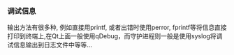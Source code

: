 
### 调试信息

输出方法有很多种,  例如直接用printf,  或者出错时使用perror, fprintf等将信息直接打印到终端上,在Qt上面一般使用qDebug，而守护进程则一般是使用syslog将调试信息输出到日志文件中等等...
